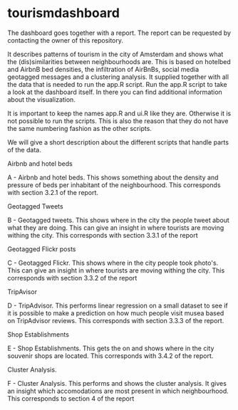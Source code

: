 # tourismdashboard
The dashboard goes together with a report. The report can be requested by contacting the owner of this repository.

It describes patterns of tourism in the city of Amsterdam and shows what the (dis)similarities between neighbourhoods are. This is based on hotelbed and AirbnB bed densities, the infiltration of AirBnBs, social media geotagged messages and a clustering analysis.
It supplied together with all the data that is needed to run the app.R script.
Run the app.R script to take a look at the dashboard itself. In there you can find additional information about the visualization.

It is important to keep the names app.R and ui.R like they are. Otherwise it is not possible to run the scripts. This is also the reason that they do not have the same numbering fashion as the other scripts.

We will give a short description about the different scripts that handle parts of the data.


Airbnb and hotel beds

A - Airbnb and hotel beds. This shows something about the density and pressure of beds per inhabitant of the neighbourhood. This corresponds with section 3.2.1 of the report.

Geotagged Tweets

B - Geotagged tweets. This shows where in the city the people tweet about what they are doing. This can give an insight in where tourists are moving withing the city. This corresponds with section 3.3.1 of the report

Geotagged Flickr posts

C - Geotagged Flickr. This shows where in the city people took photo's. This can give an insight in where tourists are moving withing the city. This corresponds with section 3.3.2 of the report

TripAvisor 

D - TripAdvisor. This performs linear regression on a small dataset to see if it is possible to make a prediction on how much people visit musea based on TripAdvisor reviews. This corresponds with section 3.3.3 of the report.

Shop Establishments

E - Shop Establishments. This gets the on and shows where in the city souvenir shops are located. This corresponds with 3.4.2 of the report.

Cluster Analysis.

F - Cluster Analysis. This performs and shows the cluster analysis. It gives an insight which accomodations are most present in which neighbourhood. This corresponds to section 4 of the report
